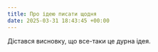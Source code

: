 ```yaml
---
title: Про ідею писати щодня
date: 2025-03-31 18:43:45 +00:00
---
```


Дістався висновку, що все-таки це дурна ідея.
